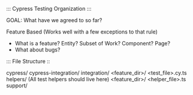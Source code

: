 ::: Cypress Testing Organization :::

GOAL: What have we agreed to so far?

Feature Based (Works well with a few exceptions to that rule)
  - What is a feature? 
      Entity? Subset of Work? Component? Page? 
  - What about bugs?

::: File Structure ::

cypress/
  cypress-integration/
  integration/
    <feature_dir>/
      <test_file>.cy.ts
  helpers/ (All test helpers should live here)
    <feature_dir>/
      <helper_file>.ts
  support/


